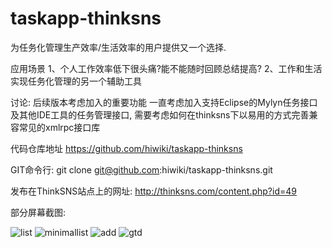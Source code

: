 taskapp-thinksns
================

为任务化管理生产效率/生活效率的用户提供又一个选择.
 
应用场景
1、个人工作效率低下很头痛?能不能随时回顾总结提高?
2、工作和生活实现任务化管理的另一个辅助工具
 
 
 讨论:
后续版本考虑加入的重要功能
一直考虑加入支持Eclipse的Mylyn任务接口及其他IDE工具的任务管理接口,
需要考虑如何在thinksns下以易用的方式完善兼容常见的xmlrpc接口库
 
代码仓库地址
https://github.com/hiwiki/taskapp-thinksns
 
GIT命令行:
git clone git@github.com:hiwiki/taskapp-thinksns.git

发布在ThinkSNS站点上的网址:
http://thinksns.com/content.php?id=49

部分屏幕截图:

![list](http://t.thinksns.com/data/uploads/2012/0529/22/4fc4e46d82fa6.png)
![minimallist](http://t.thinksns.com/data/uploads/2012/0529/23/4fc4e47082d3b.png)
![add](http://t.thinksns.com/data/uploads/2012/0529/23/4fc4e47478dd2.png)
![gtd](http://t.thinksns.com/data/uploads/2012/0529/23/4fc4e477dd860.png)

